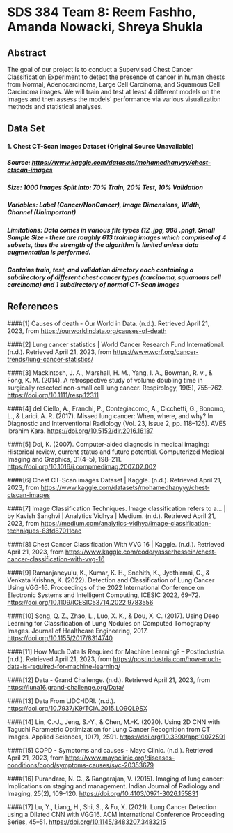 # SDS 384 Team 8: Reem Fashho, Amanda Nowacki, Shreya Shukla 

## Abstract
The goal of our project is to conduct a Supervised Chest Cancer Classification Experiment to detect the presence of cancer in human chests from Normal, Adenocarcinoma, Large Cell Carcinoma, and Squamous Cell Carcinoma images. We will train and test at least 4 different models on the images and then assess the models' performance via various visualization methods and statistical analyses. 

## Data Set 

#### 1. Chest CT-Scan Images Dataset (Original Source Unavailable) 
##### Source: https://www.kaggle.com/datasets/mohamedhanyyy/chest-ctscan-images
##### Size: 1000 Images Split Into: 70% Train, 20% Test, 10% Validation
##### Variables: Label (Cancer/NonCancer), Image Dimensions, Width, Channel (Unimportant)
##### Limitations: Data comes in various file types (12 .jpg, 988 .png), Small Sample Size - there are roughly 613 training images which comprised of 4 subsets, thus the strength of the algorithm is limited unless data augmentation is performed. 
##### Contains train, test, and validation directory each containing a subdirectory of different chest cancer types (carcinoma, squamous cell carcinoma) and 1 subdirectory of normal CT-Scan images


## References 

####[1] Causes of death - Our World in Data. (n.d.). Retrieved April 21, 2023, from https://ourworldindata.org/causes-of-death

####[2] Lung cancer statistics | World Cancer Research Fund International. (n.d.). Retrieved April 21, 2023, from https://www.wcrf.org/cancer-trends/lung-cancer-statistics/

####[3] Mackintosh, J. A., Marshall, H. M., Yang, I. A., Bowman, R. v., & Fong, K. M. (2014). A retrospective study of volume doubling time in surgically resected non-small cell lung cancer. Respirology, 19(5), 755–762. https://doi.org/10.1111/resp.12311

####[4] del Ciello, A., Franchi, P., Contegiacomo, A., Cicchetti, G., Bonomo, L., & Larici, A. R. (2017). Missed lung cancer: When, where, and why? In Diagnostic and Interventional Radiology (Vol. 23, Issue 2, pp. 118–126). AVES Ibrahim Kara. https://doi.org/10.5152/dir.2016.16187

####[5] Doi, K. (2007). Computer-aided diagnosis in medical imaging: Historical review, current status and future potential. Computerized Medical Imaging and Graphics, 31(4–5), 198–211. https://doi.org/10.1016/j.compmedimag.2007.02.002

####[6] Chest CT-Scan images Dataset | Kaggle. (n.d.). Retrieved April 21, 2023, from https://www.kaggle.com/datasets/mohamedhanyyy/chest-ctscan-images

####[7] Image Classification Techniques. Image classification refers to a… | by Kavish Sanghvi | Analytics Vidhya | Medium. (n.d.). Retrieved April 21, 2023, from https://medium.com/analytics-vidhya/image-classification-techniques-83fd87011cac

####[8] Chest Cancer Classification With VVG 16 | Kaggle. (n.d.). Retrieved April 21, 2023, from https://www.kaggle.com/code/yasserhessein/chest-cancer-classification-with-vvg-16

####[9] Ramanjaneyulu, K., Kumar, K. H., Snehith, K., Jyothirmai, G., & Venkata Krishna, K. (2022). Detection and Classification of Lung Cancer Using VGG-16. Proceedings of the 2022 International Conference on Electronic Systems and Intelligent Computing, ICESIC 2022, 69–72. https://doi.org/10.1109/ICESIC53714.2022.9783556

####[10] Song, Q. Z., Zhao, L., Luo, X. K., & Dou, X. C. (2017). Using Deep Learning for Classification of Lung Nodules on Computed Tomography Images. Journal of Healthcare Engineering, 2017. https://doi.org/10.1155/2017/8314740

####[11] How Much Data Is Required for Machine Learning? – PostIndustria. (n.d.). Retrieved April 21, 2023, from https://postindustria.com/how-much-data-is-required-for-machine-learning/

####[12] Data - Grand Challenge. (n.d.). Retrieved April 21, 2023, from https://luna16.grand-challenge.org/Data/

####[13] Data From LIDC-IDRI. (n.d.). https://doi.org/10.7937/K9/TCIA.2015.LO9QL9SX

####[14] Lin, C.-J., Jeng, S.-Y., & Chen, M.-K. (2020). Using 2D CNN with Taguchi Parametric Optimization for Lung Cancer Recognition from CT Images. Applied Sciences, 10(7), 2591. https://doi.org/10.3390/app10072591

####[15] COPD - Symptoms and causes - Mayo Clinic. (n.d.). Retrieved April 21, 2023, from https://www.mayoclinic.org/diseases-conditions/copd/symptoms-causes/syc-20353679

####[16] Purandare, N. C., & Rangarajan, V. (2015). Imaging of lung cancer: Implications on staging and management. Indian Journal of Radiology and Imaging, 25(2), 109–120. https://doi.org/10.4103/0971-3026.155831

####[17] Lu, Y., Liang, H., Shi, S., & Fu, X. (2021). Lung Cancer Detection using a Dilated CNN with VGG16. ACM International Conference Proceeding Series, 45–51. https://doi.org/10.1145/3483207.3483215
